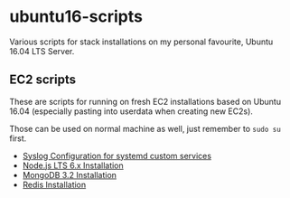 # ubuntu16-scripts

Various scripts for stack installations on my personal favourite, Ubuntu 16.04 LTS Server.

## EC2 scripts

These are scripts for running on fresh EC2 installations based on Ubuntu 16.04 (especially pasting into userdata when creating new EC2s).

Those can be used on normal machine as well, just remember to ```sudo su``` first.

 * [Syslog Configuration for systemd custom services](aws/rsyslog_conf.sh)
 * [Node.js LTS 6.x Installation](aws/nodejs_lts.sh)
 * [MongoDB 3.2 Installation](aws/mongodb.sh)
 * [Redis Installation](aws/redis.sh)
